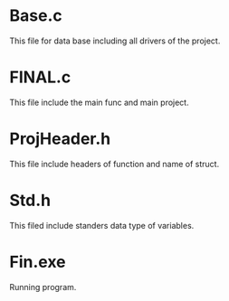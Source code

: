# Base.c
This file for data base including all drivers of the project.
# FINAL.c
This file include the main func and main project.
# ProjHeader.h
This file include headers of function and name of struct.
# Std.h
This filed include standers data type of variables.
# Fin.exe
Running program.
